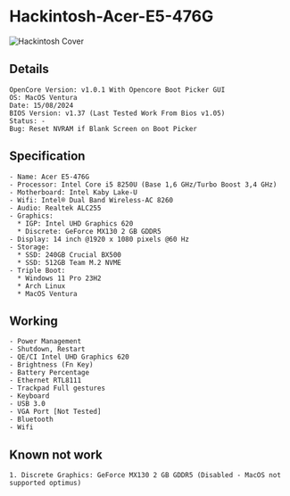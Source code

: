 # Hackintosh-Acer-E5-476G

![Hackintosh Cover](https://user-images.githubusercontent.com/30723613/56214257-bd0b5a00-6087-11e9-8fd4-b06ed47d5754.png)

## Details
```
OpenCore Version: v1.0.1 With Opencore Boot Picker GUI
OS: MacOS Ventura
Date: 15/08/2024
BIOS Version: v1.37 (Last Tested Work From Bios v1.05)
Status: -
Bug: Reset NVRAM if Blank Screen on Boot Picker
```

## Specification
```
- Name: Acer E5-476G
- Processor: Intel Core i5 8250U (Base 1,6 GHz/Turbo Boost 3,4 GHz)
- Motherboard: Intel Kaby Lake-U
- Wifi: Intel® Dual Band Wireless-AC 8260
- Audio: Realtek ALC255
- Graphics: 
  * IGP: Intel UHD Graphics 620
  * Discrete: GeForce MX130 2 GB GDDR5
- Display: 14 inch @1920 x 1080 pixels @60 Hz
- Storage:
  * SSD: 240GB Crucial BX500
  * SSD: 512GB Team M.2 NVME  
- Triple Boot:
  * Windows 11 Pro 23H2
  * Arch Linux
  * MacOS Ventura
```

## Working
```
- Power Management
- Shutdown, Restart
- QE/CI Intel UHD Graphics 620
- Brightness (Fn Key)
- Battery Percentage
- Ethernet RTL8111
- Trackpad Full gestures
- Keyboard
- USB 3.0
- VGA Port [Not Tested]
- Bluetooth
- Wifi
```

## Known not work
```
1. Discrete Graphics: GeForce MX130 2 GB GDDR5 (Disabled - MacOS not supported optimus)
```
